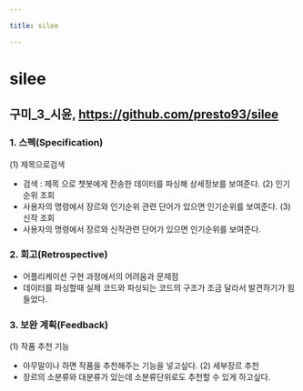 ```yaml
---

title: silee

---
```



# silee
## 구미_3_시윤, https://github.com/presto93/silee

### 1. 스펙(Specification)
(1) 제목으로검색
- 검색 : 제목 으로 챗봇에게 전송한 데이터를 파싱해 상세정보를 보여준다.
(2) 인기순위 조회
- 사용자의 명령에서 장르와 인기순위 관련 단어가 있으면 인기순위를 보여준다.
(3) 신작 조회
- 사용자의 명령에서 장르와 신작관련 단어가 있으면 인기순위를 보여준다.

### 2. 회고(Retrospective)
- 어플리케이션 구현 과정에서의 어려움과 문제점
- 데이터를 파싱할때 실제 코드와 파싱되는 코드의 구조가 조금 달라서 발견하기가 힘들었다.

### 3. 보완 계획(Feedback)
(1) 작품 추천 기능
- 아무말이나 하면 작품을 추천해주는 기능을 넣고싶다.
(2) 세부장르 추천
- 장르의 소분류와 대분류가 있는데 소분류단위로도 추천할 수 있게 하고싶다.
